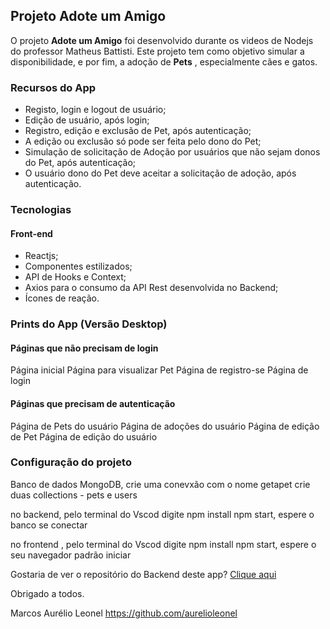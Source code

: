 ##  Projeto Adote um Amigo
O projeto **Adote um Amigo** foi desenvolvido durante os videos de Nodejs do professor Matheus Battisti.
Este projeto tem como objetivo simular a disponibilidade, e por fim, a adoção de **Pets** , especialmente cães e gatos.



###  Recursos do App
* Registo, login e logout de usuário;
* Edição de usuário, após login;
* Registro, edição e exclusão de Pet, após autenticação;
* A edição ou exclusão só pode ser feita pelo dono do Pet;
* Simulação de solicitação de Adoção por usuários que não sejam donos do Pet, após autenticação;
* O usuário dono do Pet deve aceitar a solicitação de adoção, após autenticação.

###  Tecnologias 
####  Front-end
* Reactjs;
* Componentes estilizados;
* API de Hooks e Context;
* Axios para o consumo da API Rest desenvolvida no Backend;
* Ícones de reação.
###  Prints do App (Versão Desktop)
####  Páginas que não precisam de login
  Página inicial
  Página para visualizar Pet
  Página de registro-se
  Página de login

####  Páginas que precisam de autenticação
  Página de Pets do usuário
  Página de adoções do usuário
  Página de edição de Pet
  Página de edição do usuário

### Configuração do projeto
  Banco de dados MongoDB, crie uma conevxão com o nome getapet
  crie duas collections - pets e users   

  no backend, pelo terminal do Vscod digite
     npm install 
     npm start, espere o banco se conectar 

  no frontend , pelo terminal do Vscod digite
     npm install 
     npm start, espere o seu navegador padrão iniciar

Gostaria de ver o repositório do Backend deste app?
[ Clique aqui ](https://github.com/aurelioleonel/Adote_um_Amigo.git)

Obrigado a todos.

Marcos Aurélio Leonel
  https://github.com/aurelioleonel
  
